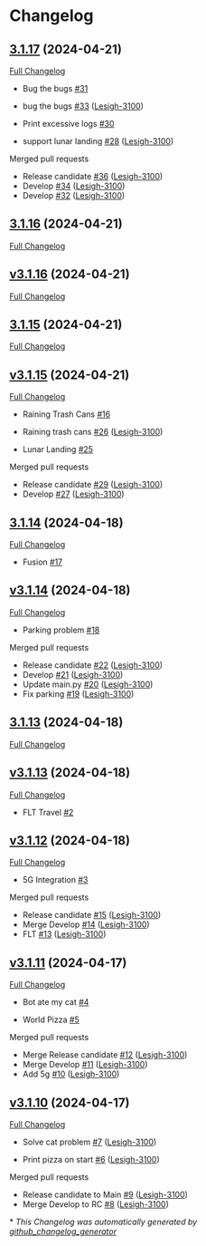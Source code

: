 # Changelog

## [3.1.17](https://github.com/Lesigh-3100/clone-fastlane-bot/tree/3.1.17) (2024-04-21)

[Full Changelog](https://github.com/Lesigh-3100/clone-fastlane-bot/compare/3.1.16...3.1.17)

- Bug the bugs [\#31](https://github.com/Lesigh-3100/clone-fastlane-bot/issues/31)
- bug the bugs [\#33](https://github.com/Lesigh-3100/clone-fastlane-bot/pull/33) ([Lesigh-3100](https://github.com/Lesigh-3100))

- Print excessive logs [\#30](https://github.com/Lesigh-3100/clone-fastlane-bot/issues/30)
- support lunar landing [\#28](https://github.com/Lesigh-3100/clone-fastlane-bot/pull/28) ([Lesigh-3100](https://github.com/Lesigh-3100))

Merged pull requests

- Release candidate [\#36](https://github.com/Lesigh-3100/clone-fastlane-bot/pull/36) ([Lesigh-3100](https://github.com/Lesigh-3100))
- Develop [\#34](https://github.com/Lesigh-3100/clone-fastlane-bot/pull/34) ([Lesigh-3100](https://github.com/Lesigh-3100))
- Develop [\#32](https://github.com/Lesigh-3100/clone-fastlane-bot/pull/32) ([Lesigh-3100](https://github.com/Lesigh-3100))

## [3.1.16](https://github.com/Lesigh-3100/clone-fastlane-bot/tree/3.1.16) (2024-04-21)

[Full Changelog](https://github.com/Lesigh-3100/clone-fastlane-bot/compare/v3.1.16...3.1.16)

## [v3.1.16](https://github.com/Lesigh-3100/clone-fastlane-bot/tree/v3.1.16) (2024-04-21)

[Full Changelog](https://github.com/Lesigh-3100/clone-fastlane-bot/compare/3.1.15...v3.1.16)

## [3.1.15](https://github.com/Lesigh-3100/clone-fastlane-bot/tree/3.1.15) (2024-04-21)

[Full Changelog](https://github.com/Lesigh-3100/clone-fastlane-bot/compare/v3.1.15...3.1.15)

## [v3.1.15](https://github.com/Lesigh-3100/clone-fastlane-bot/tree/v3.1.15) (2024-04-21)

[Full Changelog](https://github.com/Lesigh-3100/clone-fastlane-bot/compare/3.1.14...v3.1.15)

- Raining Trash Cans [\#16](https://github.com/Lesigh-3100/clone-fastlane-bot/issues/16)
- Raining trash cans [\#26](https://github.com/Lesigh-3100/clone-fastlane-bot/pull/26) ([Lesigh-3100](https://github.com/Lesigh-3100))

- Lunar Landing [\#25](https://github.com/Lesigh-3100/clone-fastlane-bot/issues/25)

Merged pull requests

- Release candidate [\#29](https://github.com/Lesigh-3100/clone-fastlane-bot/pull/29) ([Lesigh-3100](https://github.com/Lesigh-3100))
- Develop [\#27](https://github.com/Lesigh-3100/clone-fastlane-bot/pull/27) ([Lesigh-3100](https://github.com/Lesigh-3100))

## [3.1.14](https://github.com/Lesigh-3100/clone-fastlane-bot/tree/3.1.14) (2024-04-18)

[Full Changelog](https://github.com/Lesigh-3100/clone-fastlane-bot/compare/v3.1.14...3.1.14)

- Fusion [\#17](https://github.com/Lesigh-3100/clone-fastlane-bot/issues/17)

## [v3.1.14](https://github.com/Lesigh-3100/clone-fastlane-bot/tree/v3.1.14) (2024-04-18)

[Full Changelog](https://github.com/Lesigh-3100/clone-fastlane-bot/compare/3.1.13...v3.1.14)

- Parking problem [\#18](https://github.com/Lesigh-3100/clone-fastlane-bot/issues/18)

Merged pull requests

- Release candidate [\#22](https://github.com/Lesigh-3100/clone-fastlane-bot/pull/22) ([Lesigh-3100](https://github.com/Lesigh-3100))
- Develop [\#21](https://github.com/Lesigh-3100/clone-fastlane-bot/pull/21) ([Lesigh-3100](https://github.com/Lesigh-3100))
- Update main.py [\#20](https://github.com/Lesigh-3100/clone-fastlane-bot/pull/20) ([Lesigh-3100](https://github.com/Lesigh-3100))
- Fix parking [\#19](https://github.com/Lesigh-3100/clone-fastlane-bot/pull/19) ([Lesigh-3100](https://github.com/Lesigh-3100))

## [3.1.13](https://github.com/Lesigh-3100/clone-fastlane-bot/tree/3.1.13) (2024-04-18)

[Full Changelog](https://github.com/Lesigh-3100/clone-fastlane-bot/compare/v3.1.13...3.1.13)

## [v3.1.13](https://github.com/Lesigh-3100/clone-fastlane-bot/tree/v3.1.13) (2024-04-18)

[Full Changelog](https://github.com/Lesigh-3100/clone-fastlane-bot/compare/v3.1.12...v3.1.13)

- FLT Travel [\#2](https://github.com/Lesigh-3100/clone-fastlane-bot/issues/2)

## [v3.1.12](https://github.com/Lesigh-3100/clone-fastlane-bot/tree/v3.1.12) (2024-04-18)

[Full Changelog](https://github.com/Lesigh-3100/clone-fastlane-bot/compare/v3.1.11...v3.1.12)

- 5G Integration [\#3](https://github.com/Lesigh-3100/clone-fastlane-bot/issues/3)

Merged pull requests

- Release candidate [\#15](https://github.com/Lesigh-3100/clone-fastlane-bot/pull/15) ([Lesigh-3100](https://github.com/Lesigh-3100))
- Merge Develop [\#14](https://github.com/Lesigh-3100/clone-fastlane-bot/pull/14) ([Lesigh-3100](https://github.com/Lesigh-3100))
- FLT [\#13](https://github.com/Lesigh-3100/clone-fastlane-bot/pull/13) ([Lesigh-3100](https://github.com/Lesigh-3100))

## [v3.1.11](https://github.com/Lesigh-3100/clone-fastlane-bot/tree/v3.1.11) (2024-04-17)

[Full Changelog](https://github.com/Lesigh-3100/clone-fastlane-bot/compare/v3.1.10...v3.1.11)

- Bot ate my cat [\#4](https://github.com/Lesigh-3100/clone-fastlane-bot/issues/4)

- World Pizza [\#5](https://github.com/Lesigh-3100/clone-fastlane-bot/issues/5)

Merged pull requests

- Merge Release candidate [\#12](https://github.com/Lesigh-3100/clone-fastlane-bot/pull/12) ([Lesigh-3100](https://github.com/Lesigh-3100))
- Merge Develop [\#11](https://github.com/Lesigh-3100/clone-fastlane-bot/pull/11) ([Lesigh-3100](https://github.com/Lesigh-3100))
- Add 5g [\#10](https://github.com/Lesigh-3100/clone-fastlane-bot/pull/10) ([Lesigh-3100](https://github.com/Lesigh-3100))

## [v3.1.10](https://github.com/Lesigh-3100/clone-fastlane-bot/tree/v3.1.10) (2024-04-17)

[Full Changelog](https://github.com/Lesigh-3100/clone-fastlane-bot/compare/8ba1c6eebf13a8ff8e550cb28ea86e7e286e4e43...v3.1.10)

- Solve cat problem [\#7](https://github.com/Lesigh-3100/clone-fastlane-bot/pull/7) ([Lesigh-3100](https://github.com/Lesigh-3100))

- Print pizza on start [\#6](https://github.com/Lesigh-3100/clone-fastlane-bot/pull/6) ([Lesigh-3100](https://github.com/Lesigh-3100))

Merged pull requests

- Release candidate to Main [\#9](https://github.com/Lesigh-3100/clone-fastlane-bot/pull/9) ([Lesigh-3100](https://github.com/Lesigh-3100))
- Merge Develop to RC [\#8](https://github.com/Lesigh-3100/clone-fastlane-bot/pull/8) ([Lesigh-3100](https://github.com/Lesigh-3100))



\* *This Changelog was automatically generated by [github_changelog_generator](https://github.com/github-changelog-generator/github-changelog-generator)*
